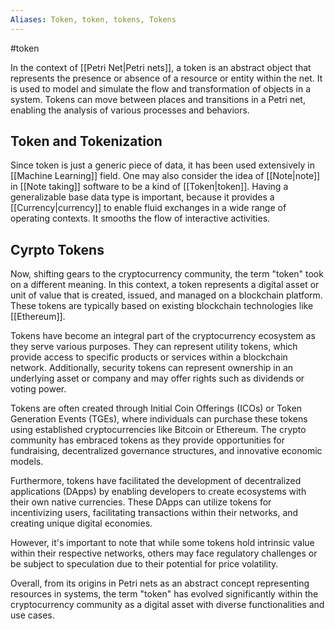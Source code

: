 ```yaml
---
Aliases: Token, token, tokens, Tokens
---
```

#token

In the context of [[Petri Net|Petri nets]], a token is an abstract object that represents the presence or absence of a resource or entity within the net. It is used to model and simulate the flow and transformation of objects in a system. Tokens can move between places and transitions in a Petri net, enabling the analysis of various processes and behaviors.

## Token and Tokenization
Since token is just a generic piece of data, it has been used extensively in [[Machine Learning]] field. One may also consider the idea of [[Note|note]] in [[Note taking]] software to be a kind of [[Token|token]]. Having a generalizable base data type is important, because it provides a [[Currency|currency]] to enable fluid exchanges in a wide range of operating contexts. It smooths the flow of interactive activities.


## Cyrpto Tokens
Now, shifting gears to the cryptocurrency community, the term "token" took on a different meaning. In this context, a token represents a digital asset or unit of value that is created, issued, and managed on a blockchain platform. These tokens are typically based on existing blockchain technologies like [[Ethereum]].

Tokens have become an integral part of the cryptocurrency ecosystem as they serve various purposes. They can represent utility tokens, which provide access to specific products or services within a blockchain network. Additionally, security tokens can represent ownership in an underlying asset or company and may offer rights such as dividends or voting power.

Tokens are often created through Initial Coin Offerings (ICOs) or Token Generation Events (TGEs), where individuals can purchase these tokens using established cryptocurrencies like Bitcoin or Ethereum. The crypto community has embraced tokens as they provide opportunities for fundraising, decentralized governance structures, and innovative economic models.

Furthermore, tokens have facilitated the development of decentralized applications (DApps) by enabling developers to create ecosystems with their own native currencies. These DApps can utilize tokens for incentivizing users, facilitating transactions within their networks, and creating unique digital economies.

However, it's important to note that while some tokens hold intrinsic value within their respective networks, others may face regulatory challenges or be subject to speculation due to their potential for price volatility.

Overall, from its origins in Petri nets as an abstract concept representing resources in systems, the term "token" has evolved significantly within the cryptocurrency community as a digital asset with diverse functionalities and use cases.